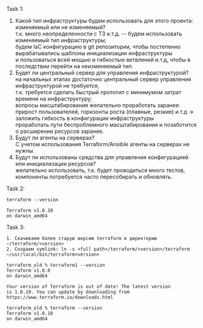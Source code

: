 Task 1: 

1. Какой тип инфраструктуры будем использовать для этого проекта: изменяемый или не изменяемый? \
   т.к. много неопределенности с ТЗ и.т.д. -- будем использовать изменяемый тип инфраструктуры; \
   будем IaC конфигурацию в git репозитории, чтобы постепенно вырабатывались шаблоны инициализации инфраструктуры \
   и пользоваться всей мощью и гибкостью ветвлений и.т.д, чтобы в последствии перейти на неизменяемый тип.
2. Будет ли центральный сервер для управления инфраструктурой? \
   на начальных этапах достаточно центральный сервер управления инфраструктурой не требуется, \
   т.к. требуется сделать быстрый прототип с минимумом затрат времени на инфраструктуру; \
   вопросы масштабирования желательно проработать заранее: \
   прирост пользователей, горизонты роста (плавные, резкие) и.т.д -> заложить гибкость в конфигурации инфраструктуры \
   проработать пути беспроблемного масштабирования и позаботится о расширении ресурсов заранее.
3. Будут ли агенты на серверах? \
   С учетом использования Terraform/Ansible агенты на серверах не нужны.
4. Будут ли использованы средства для управления конфигурацией или инициализации ресурсов? \
   желательно использовать, т.к. будет проводиться много тестов, компоненты потребуется часто пересобирать и обновлять.

Task 2:
```
terraform --version

Terraform v1.0.10
on darwin_amd64
```

Task 3:
```
1. Скачиваем более старую версию terraform в директорию ~/terraform/<version>
2. Создаем symlink: ln -s <full path>/terraform/<version>/terraform ~/usr/local/bin/terraform<version>

terraform_old % terraform1 --version
Terraform v1.0.0
on darwin_amd64

Your version of Terraform is out of date! The latest version
is 1.0.10. You can update by downloading from https://www.terraform.io/downloads.html

terraform_old % terraform --version
Terraform v1.0.10
on darwin_amd64
```